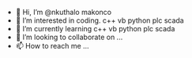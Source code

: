 - 👋 Hi, I’m @nkuthalo makonco
- 👀 I’m interested in coding. c++ vb python plc scada
- 🌱 I’m currently learning c++ vb python plc scada
- 💞️ I’m looking to collaborate on ...
- 📫 How to reach me ...

<!---
nkuthalomakonco/nkuthalomakonco is a ✨ special ✨ repository because its `README.md` (this file) appears on your GitHub profile.
You can click the Preview link to take a look at your changes.
--->
